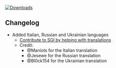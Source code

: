 [![Downloads](https://img.shields.io/github/downloads/zevnda/steam-game-idler/1.9.4/total?style=for-the-badge&logo=github&color=137eb5)](https://github.com/zevnda/steam-game-idler/releases/download/1.9.4/Steam.Game.Idler_1.9.4_x64-setup.exe)

## Changelog
- Added Italian, Russian and Ukrainian languages
  - [Contribute to SGI by helping with translations](https://github.com/zevnda/steam-game-idler/discussions/148)
  - Credit:
    - @Maniots for the Italian translation
    - @Jesewe for the Russian translation
    - @Bl0ck154 for the Ukrainian translation
